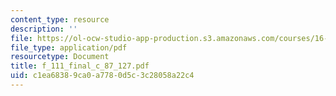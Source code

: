 ```yaml
---
content_type: resource
description: ''
file: https://ol-ocw-studio-app-production.s3.amazonaws.com/courses/16-885j-aircraft-systems-engineering-fall-2004/c1ea68389ca0a7780d5c3c28058a22c4_f_111_final_c_87_127.pdf
file_type: application/pdf
resourcetype: Document
title: f_111_final_c_87_127.pdf
uid: c1ea6838-9ca0-a778-0d5c-3c28058a22c4
---
```

